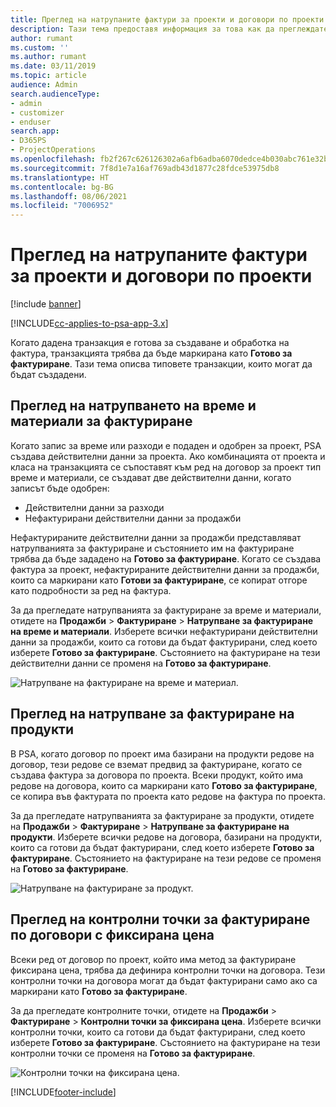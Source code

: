 ```yaml
---
title: Преглед на натрупаните фактури за проекти и договори по проекти
description: Тази тема предоставя информация за това как да преглеждате натрупванията на време, разходи и продукти и как да ги маркирате като готови за фактуриране.
author: rumant
ms.custom: ''
ms.author: rumant
ms.date: 03/11/2019
ms.topic: article
audience: Admin
search.audienceType:
- admin
- customizer
- enduser
search.app:
- D365PS
- ProjectOperations
ms.openlocfilehash: fb2f267c626126302a6afb6adba6070dedce4b030abc761e32b23df174d49ecb
ms.sourcegitcommit: 7f8d1e7a16af769adb43d1877c28fdce53975db8
ms.translationtype: HT
ms.contentlocale: bg-BG
ms.lasthandoff: 08/06/2021
ms.locfileid: "7006952"
---
```

# <a name="review-the-invoicing-backlog-on-projects-and-project-contracts"></a>Преглед на натрупаните фактури за проекти и договори по проекти

[!include [banner](../includes/psa-now-project-operations.md)]

[!INCLUDE[cc-applies-to-psa-app-3.x](../includes/cc-applies-to-psa-app-3x.md)]

Когато дадена транзакция е готова за създаване и обработка на фактура, транзакцията трябва да бъде маркирана като **Готово за фактуриране**. Тази тема описва типовете транзакции, които могат да бъдат създадени.

## <a name="review-the-time-and-material-billing-backlog"></a>Преглед на натрупването на време и материали за фактуриране

Когато запис за време или разходи е подаден и одобрен за проект, PSA създава действителни данни за проекта. Ако комбинацията от проекта и класа на транзакцията се съпоставят към ред на договор за проект тип време и материали, се създават две действителни данни, когато записът бъде одобрен:

- Действителни данни за разходи 
- Нефактурирани действителни данни за продажби

Нефактурираните действителни данни за продажби представляват натрупванията за фактуриране и състоянието им на фактуриране трябва да бъде зададено на **Готово за фактуриране**. Когато се създава фактура за проект, нефактурираните действителни данни за продажби, които са маркирани като **Готови за фактуриране**, се копират отгоре като подробности за ред на фактура.

За да прегледате натрупванията за фактуриране за време и материали, отидете на **Продажби** \> **Фактуриране** \> **Натрупване за фактуриране на време и материали**. Изберете всички нефактурирани действителни данни за продажби, които са готови да бъдат фактурирани, след което изберете **Готово за фактуриране**. Състоянието на фактуриране на тези действителни данни се променя на **Готово за фактуриране**.

![Натрупване на фактуриране на време и материал.](media/TMBacklog.png)

## <a name="review-the-product-billing-backlog"></a>Преглед на натрупване за фактуриране на продукти

В PSA, когато договор по проект има базирани на продукти редове на договор, тези редове се вземат предвид за фактуриране, когато се създава фактура за договора по проекта. Всеки продукт, който има редове на договора, които са маркирани като **Готово за фактуриране**, се копира във фактурата по проекта като редове на фактура по проекта.

За да прегледате натрупванията за фактуриране за продукти, отидете на **Продажби** \> **Фактуриране** \> **Натрупване за фактуриране на продукти**. Изберете всички редове на договора, базирани на продукти, които са готови да бъдат фактурирани, след което изберете **Готово за фактуриране**. Състоянието на фактуриране на тези редове се променя на **Готово за фактуриране**.

![Натрупване на фактуриране за продукт.](media/ProductBacklog.png)

## <a name="review-billing-milestones-on-fixed-price-contracts"></a>Преглед на контролни точки за фактуриране по договори с фиксирана цена

Всеки ред от договор по проект, който има метод за фактуриране фиксирана цена, трябва да дефинира контролни точки на договора. Тези контролни точки на договора могат да бъдат фактурирани само ако са маркирани като **Готово за фактуриране**. 

За да прегледате контролните точки, отидете на **Продажби** \> **Фактуриране** \> **Контролни точки за фиксирана цена**. Изберете всички контролни точки, които са готови да бъдат фактурирани, след което изберете **Готово за фактуриране**. Състоянието на фактуриране на тези контролни точки се променя на **Готово за фактуриране**.

![Контролни точки на фиксирана цена.](media/FPBacklog.png)


[!INCLUDE[footer-include](../includes/footer-banner.md)]